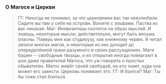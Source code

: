 ### О Магосе и Церкви

> ГГ: Никогда не понимал, за что церковники вас так невзлюбили. Сидите вы там у себя на острове. Воюете с эльфами. Паства из вас никакая.
> Маг: Инквизиторы охотятся на образ мыслей. И знаешь, некоторые мысли, действительно, могут быть весьма опасны. Поверь мне как студиоузу, как книжному червю. Я читал записи многих магов, и некоторые из них доходят до опеределённой грани разумного в своих рассуждениях. Маги башен -- свободные творцы, и их открытия иногда повергают в шок даже правителей Магоса, что уж говорить о простых обывателях. Магос живёт своей свободой, но кто знает, куда она может его завести. Церковь понимает это.
> ГГ: И боится?
> Маг: Ты бы тоже стал бояться.